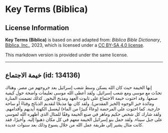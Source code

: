 # Key Terms (Biblica)

## License Information

**Key Terms (Biblica)** is based on and adapted from: _Biblica Bible Dictionary_, [Biblica, Inc.](https://www.biblica.com/), 2023, which is licensed under a [CC BY-SA 4.0 license](https://creativecommons.org/licenses/by-sa/4.0/legalcode.en).

This markdown version is provided under the same license.



--------------------------------

## خيمة الاجتماع (id: 134136)

إنها الخيمة حيث كان الله يسكن وسط شعب إسرائيل بعد خروجهم من مصر. وهناك تحدّث مع موسى ومع شعب إسرائيل. ولقد أعطى الله موسى تعليمات واضحة حول كيفية صنعها. وقد احتوت خيمة الاجتماع على تابوت العهد ومذبح البخور. كذلك تضمنت المنارة ومائدة خبز الوجوه (الخبز المقدس). ولقد كان بها مذبحًا لتقديم الذبائح وفناءً أو ساحة خارجية. كما احتوت على المرحضة (وعاءً كبيرًا من الماء) ليغسل الكهنة أيديهم وأقدامهم. ولقد شارك كل شخص حكيم وماهر في صنع الخيمة وفقًا للمثال الذي أظهره الله لموسى على جبل سيناء. ولقد حمل بنو إسرائيل الخيمة معهم في كل مكان ذهبوا إليه. وأخيرًا، فقد كانت مثال يشير إلى طريقة عمل الله من خلال يسوع وذلك بعد سنوات عديدة.


